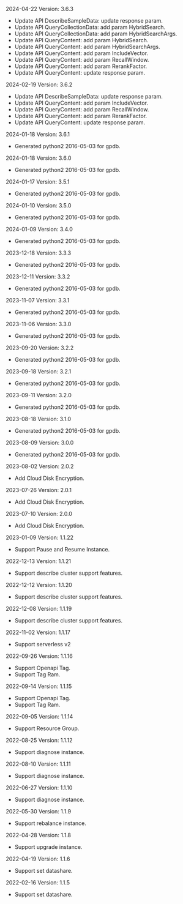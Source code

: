 2024-04-22 Version: 3.6.3
- Update API DescribeSampleData: update response param.
- Update API QueryCollectionData: add param HybridSearch.
- Update API QueryCollectionData: add param HybridSearchArgs.
- Update API QueryContent: add param HybridSearch.
- Update API QueryContent: add param HybridSearchArgs.
- Update API QueryContent: add param IncludeVector.
- Update API QueryContent: add param RecallWindow.
- Update API QueryContent: add param RerankFactor.
- Update API QueryContent: update response param.


2024-02-19 Version: 3.6.2
- Update API DescribeSampleData: update response param.
- Update API QueryContent: add param IncludeVector.
- Update API QueryContent: add param RecallWindow.
- Update API QueryContent: add param RerankFactor.
- Update API QueryContent: update response param.


2024-01-18 Version: 3.6.1
- Generated python2 2016-05-03 for gpdb.

2024-01-18 Version: 3.6.0
- Generated python2 2016-05-03 for gpdb.

2024-01-17 Version: 3.5.1
- Generated python2 2016-05-03 for gpdb.

2024-01-10 Version: 3.5.0
- Generated python2 2016-05-03 for gpdb.

2024-01-09 Version: 3.4.0
- Generated python2 2016-05-03 for gpdb.

2023-12-18 Version: 3.3.3
- Generated python2 2016-05-03 for gpdb.

2023-12-11 Version: 3.3.2
- Generated python2 2016-05-03 for gpdb.

2023-11-07 Version: 3.3.1
- Generated python2 2016-05-03 for gpdb.

2023-11-06 Version: 3.3.0
- Generated python2 2016-05-03 for gpdb.

2023-09-20 Version: 3.2.2
- Generated python2 2016-05-03 for gpdb.

2023-09-18 Version: 3.2.1
- Generated python2 2016-05-03 for gpdb.

2023-09-11 Version: 3.2.0
- Generated python2 2016-05-03 for gpdb.

2023-08-18 Version: 3.1.0
- Generated python2 2016-05-03 for gpdb.

2023-08-09 Version: 3.0.0
- Generated python2 2016-05-03 for gpdb.

2023-08-02 Version: 2.0.2
- Add Cloud Disk Encryption.

2023-07-26 Version: 2.0.1
- Add Cloud Disk Encryption.

2023-07-10 Version: 2.0.0
- Add Cloud Disk Encryption.

2023-01-09 Version: 1.1.22
- Support Pause and Resume Instance.


2022-12-13 Version: 1.1.21
- Support describe cluster support features.


2022-12-12 Version: 1.1.20
- Support describe cluster support features.


2022-12-08 Version: 1.1.19
- Support describe cluster support features.


2022-11-02 Version: 1.1.17
- Support serverless v2


2022-09-26 Version: 1.1.16
- Support Openapi Tag.
- Support Tag Ram.


2022-09-14 Version: 1.1.15
- Support Openapi Tag.
- Support Tag Ram.


2022-09-05 Version: 1.1.14
- Support Resource Group.

2022-08-25 Version: 1.1.12
- Support diagnose instance.

2022-08-10 Version: 1.1.11
- Support diagnose instance.

2022-06-27 Version: 1.1.10
- Support diagnose instance.

2022-05-30 Version: 1.1.9
- Support rebalance instance.

2022-04-28 Version: 1.1.8
- Support upgrade instance.

2022-04-19 Version: 1.1.6
- Support set datashare.

2022-02-16 Version: 1.1.5
- Support set datashare.

